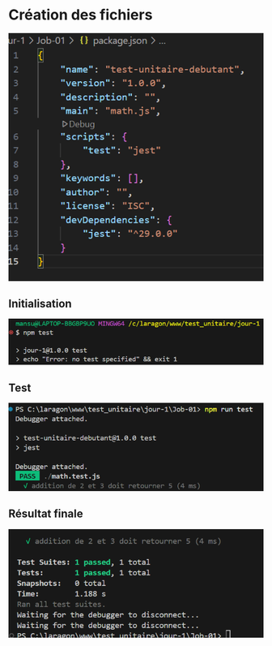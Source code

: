 # Création des fichiers

![alt text](../images/144017.png)

## Initialisation

![alt text](../images/144058.png)

## Test

![alt text](../images/144118.png)

## Résultat finale

![alt text](../images/144134.png)
